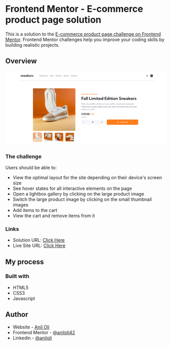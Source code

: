 # Frontend Mentor - E-commerce product page solution

This is a solution to the [E-commerce product page challenge on Frontend Mentor](https://www.frontendmentor.io/challenges/ecommerce-product-page-UPsZ9MJp6). Frontend Mentor challenges help you improve your coding skills by building realistic projects.

## Overview

![](./images/screenshot.png)

### The challenge

Users should be able to:

- View the optimal layout for the site depending on their device's screen size
- See hover states for all interactive elements on the page
- Open a lightbox gallery by clicking on the large product image
- Switch the large product image by clicking on the small thumbnail images
- Add items to the cart
- View the cart and remove items from it

### Links

- Solution URL: [Click Here](https://github.com/aniloli42/frontend-mentor-challenges/tree/main/ecommerce-product-page)
- Live Site URL: [Click Here](https://ecommerce-product-page-challenge.netlify.app/)

## My process

### Built with

- HTML5
- CSS3
- Javascript

## Author

- Website - [Anil Oli](https://www.aniloli42.com)
- Frontend Mentor - [@aniloli42](https://www.frontendmentor.io/profile/aniloli42)
- Linkedin - [@aniloli](https://www.linkedin.com/in/aniloli)
